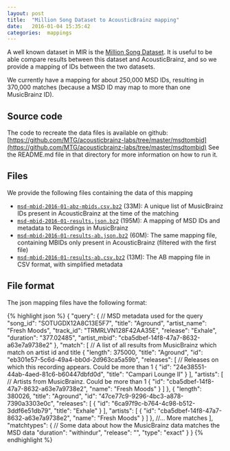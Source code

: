 ```yaml
---
layout: post
title:  "Million Song Dataset to AcousticBrainz mapping"
date:   2016-01-04 15:35:42
categories:  mappings
---
```


A well known dataset in MIR is the [Million Song Dataset](http://labrosa.ee.columbia.edu/millionsong/).
It is useful to be able compare results between this dataset and AcousticBrainz, and so we provide
a mapping of IDs between the two datasets.

We currently have a mapping for about 250,000 MSD IDs, resulting in 370,000 matches (because a
MSD ID may map to more than one MusicBrainz ID).


## Source code

The code to recreate the data files is available on github:
[https://github.com/MTG/acousticbrainz-labs/tree/master/msdtombid](https://github.com/MTG/acousticbrainz-labs/tree/master/msdtombid)
See the README.md file in that directory for more information on how to run it.

## Files

We provide the following files containing the data of this mapping

 * [`msd-mbid-2016-01-abz-mbids.csv.bz2`](ftp://ftp.acousticbrainz.org/pub/acousticbrainz/acousticbrainz-labs/download/msdtombid/msd-mbid-2016-01-abz-mbids.csv.bz2) (33M): A unique list of MusicBrainz IDs present in AcousticBrainz at the time of the matching
 * [`msd-mbid-2016-01-results.json.bz2`](ftp://ftp.acousticbrainz.org/pub/acousticbrainz/acousticbrainz-labs/download/msdtombid/msd-mbid-2016-01-results.json.bz2) (195M): A mapping of MSD IDs and metadata to Recordings in MusicBrainz
 * [`msd-mbid-2016-01-results-ab.json.bz2`](ftp://ftp.acousticbrainz.org/pub/acousticbrainz/acousticbrainz-labs/download/msdtombid/msd-mbid-2016-01-results-ab.json.bz2) (60M): The same mapping file, containing MBIDs only present in AcousticBrainz (filtered with the first file)
 * [`msd-mbid-2016-01-results-ab.csv.bz2`](ftp://ftp.acousticbrainz.org/pub/acousticbrainz/acousticbrainz-labs/download/msdtombid/msd-mbid-2016-01-results-ab.csv.bz2) (13M): The AB mapping file in CSV format, with simplified metadata

## File format

The json mapping files have the following format:

{% highlight json %}
{
  "query": { // MSD metadata used for the query
    "song_id": "SOTUGDX12A8C13E5F7",
    "title": "Aground",
    "artist_name": "Fresh Moods",
    "track_id": "TRMRLVN128F42AA35E",
    "release": "Exhale",
    "duration": "377.02485",
    "artist_mbid": "cba5dbef-14f8-47a7-8632-a63e7a9738e2"
  },
  "match": [ // A list of all results from MusicBrainz which match on artist id and title
    {
      "length": 375000,
      "title": "Aground",
      "id": "eb301e57-5c6d-49a4-bb0d-2d963ca5a59b",
      "releases": [ // Releases on which this recording appears. Could be more than 1
        {
          "id": "24e38551-44ab-4aed-81c6-b60447dbfd0d",
          "title": "Campari Lounge II"
        }
      ],
      "artists": [ // Artists from MusicBrainz. Could be more than 1
        {
          "id": "cba5dbef-14f8-47a7-8632-a63e7a9738e2",
          "name": "Fresh Moods"
        }
      ]
    },
    {
      "length": 380026,
      "title": "Aground",
      "id": "47ce77c9-9296-4bc3-a878-7390a3303e0c",
      "releases": [
        {
          "id": "6ca97f9c-b764-4c98-b512-3ddf6e51db79",
          "title": "Exhale"
        }
      ],
      "artists": [
        {
          "id": "cba5dbef-14f8-47a7-8632-a63e7a9738e2",
          "name": "Fresh Moods"
        }
      ]
    }, //... More matches
  ],
  "matchtypes": { // Some data about how the MusicBrainz data matches the MSD data
    "duration": "withindur",
    "release": "",
    "type": "exact"
  }
}
{% endhighlight %}
